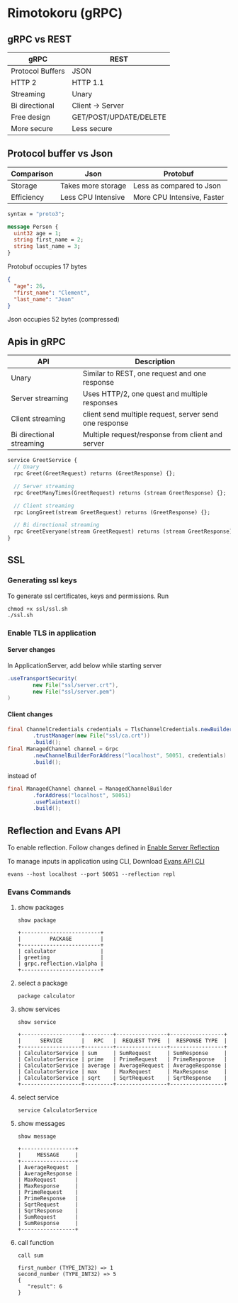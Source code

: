 # Rimotokoru (gRPC)

## gRPC vs REST
| gRPC             | REST                   |
|------------------|------------------------|
| Protocol Buffers | JSON                   |
| HTTP 2           | HTTP 1.1               |
| Streaming        | Unary                  |
| Bi directional   | Client -> Server       |
| Free design      | GET/POST/UPDATE/DELETE |
| More secure      | Less secure            |

## Protocol buffer vs Json

| Comparison  | Json               | Protobuf                   |
|-------------|--------------------|----------------------------|
| Storage     | Takes more storage | Less as compared to Json   |
| Efficiency  | Less CPU Intensive | More CPU Intensive, Faster |

```protobuf
syntax = "proto3";

message Person {
  uint32 age = 1;
  string first_name = 2;
  string last_name = 3;
}
```
Protobuf occupies 17 bytes

```json
{
  "age": 26,
  "first_name": "Clement",
  "last_name": "Jean"
}
```
Json occupies 52 bytes (compressed)

## Apis in gRPC

| API                      | Description                                            |
|--------------------------|--------------------------------------------------------|
| Unary                    | Similar to REST, one request and one response          |
| Server streaming         | Uses HTTP/2, one quest and multiple responses          |
| Client streaming         | client send multiple request, server send one response |
| Bi directional streaming | Multiple request/response from client and server       |

```protobuf
service GreetService {
  // Unary
  rpc Greet(GreetRequest) returns (GreetResponse) {};

  // Server streaming
  rpc GreetManyTimes(GreetRequest) returns (stream GreetResponse) {};

  // Client streaming
  rpc LongGreet(stream GreetRequest) returns (GreetResponse) {};

  // Bi directional streaming
  rpc GreetEveryone(stream GreetRequest) returns (stream GreetResponse) {};
}
```

## SSL

### Generating ssl keys
To generate ssl certificates, keys and permissions. Run
```shell
chmod +x ssl/ssl.sh
./ssl.sh
```

### Enable TLS in application

#### Server changes
In ApplicationServer, add below while starting server
```java
.useTransportSecurity(
        new File("ssl/server.crt"),
        new File("ssl/server.pem")
)
```

#### Client changes

```java
final ChannelCredentials credentials = TlsChannelCredentials.newBuilder()
        .trustManager(new File("ssl/ca.crt"))
        .build();
final ManagedChannel channel = Grpc
        .newChannelBuilderForAddress("localhost", 50051, credentials)
        .build();
```

instead of 

```java
final ManagedChannel channel = ManagedChannelBuilder
        .forAddress("localhost", 50051)
        .usePlaintext()
        .build();
```

## Reflection and Evans API

To enable reflection. Follow changes defined in [Enable Server Reflection](https://github.com/grpc/grpc-java/blob/master/documentation/server-reflection-tutorial.md#enable-server-reflection)

To manage inputs in application using CLI, Download [Evans API CLI](https://github.com/ktr0731/evans/releases)

```shell
evans --host localhost --port 50051 --reflection repl
```

### Evans Commands

1. show packages
    ```shell
    show package
    ```
    ```
    +-------------------------+
    |         PACKAGE         |
    +-------------------------+
    | calculator              |
    | greeting                |
    | grpc.reflection.v1alpha |
    +-------------------------+
    ```
2. select a package
    ```shell
    package calculator
    ```
3. show services
    ```shell
    show service
    ```
    ```
    +-------------------+---------+----------------+-----------------+
    |      SERVICE      |   RPC   |  REQUEST TYPE  |  RESPONSE TYPE  |
    +-------------------+---------+----------------+-----------------+
    | CalculatorService | sum     | SumRequest     | SumResponse     |
    | CalculatorService | prime   | PrimeRequest   | PrimeResponse   |
    | CalculatorService | average | AverageRequest | AverageResponse |
    | CalculatorService | max     | MaxRequest     | MaxResponse     |
    | CalculatorService | sqrt    | SqrtRequest    | SqrtResponse    |
    +-------------------+---------+----------------+-----------------+
    ```
4. select service
    ```shell
    service CalculatorService
    ```
5. show messages
    ```shell
    show message
    ```
    ```
    +-----------------+
    |     MESSAGE     |
    +-----------------+
    | AverageRequest  |
    | AverageResponse |
    | MaxRequest      |
    | MaxResponse     |
    | PrimeRequest    |
    | PrimeResponse   |
    | SqrtRequest     |
    | SqrtResponse    |
    | SumRequest      |
    | SumResponse     |
    +-----------------+
    ```
6. call function
    ```shell
    call sum
    ```
    ```
    first_number (TYPE_INT32) => 1
    second_number (TYPE_INT32) => 5
    {
       "result": 6
    }
    ```